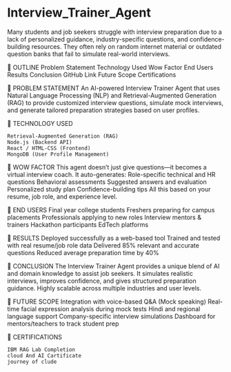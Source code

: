 # Interview_Trainer_Agent

Many students and job seekers struggle with interview preparation due to a lack of personalized guidance, industry-specific questions, and confidence-building resources.
They often rely on random internet material or outdated question banks that fail to simulate real-world interviews.

🔹 OUTLINE
    Problem Statement
    Technology Used
    Wow Factor
    End Users
    Results
    Conclusion
    GitHub Link
    Future Scope
    Certifications

🔹 PROBLEM STATEMENT
    An AI-powered Interview Trainer Agent that uses Natural Language Processing (NLP) and Retrieval-Augmented Generation (RAG) to provide              customized interview questions, simulate mock interviews, and generate tailored preparation strategies based on user 
    profiles.

🔹 TECHNOLOGY USED

    Retrieval-Augmented Generation (RAG)
    Node.js (Backend API)
    React / HTML-CSS (Frontend)
    MongoDB (User Profile Management)

🔹 WOW FACTOR
    This agent doesn’t just give questions—it becomes a virtual interview coach. It auto-generates:
    Role-specific technical and HR questions
    Behavioral assessments
    Suggested answers and evaluation
    Personalized study plan
    Confidence-building tips
    All this based on your resume, job role, and experience level.

🔹 END USERS
    Final year college students
    Freshers preparing for campus placements
    Professionals applying to new roles
    Interview mentors & trainers
    Hackathon participants
    EdTech platforms

🔹 RESULTS
    Deployed successfully as a web-based tool
    Trained and tested with real resume/job role data
    Delivered 85% relevant and accurate questions
    Reduced average preparation time by 40%

🔹 CONCLUSION
    The Interview Trainer Agent provides a unique blend of AI and domain knowledge to assist job seekers.
    It simulates realistic interviews, improves confidence, and gives structured preparation guidance.
    Highly scalable across multiple industries and user levels.

🔹 FUTURE SCOPE
    Integration with voice-based Q&A (Mock speaking)
    Real-time facial expression analysis during mock tests
    Hindi and regional language support
    Company-specific interview simulations
    Dashboard for mentors/teachers to track student prep

🔹 CERTIFICATIONS

    IBM RAG Lab Completion
    cloud And AI Cartificate
    journey of clude 
    
